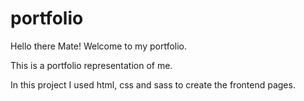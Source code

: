 # portfolio

Hello there Mate!
Welcome to my portfolio.

This is a portfolio representation of me.

In this project I used html, css and sass to create the frontend pages.
